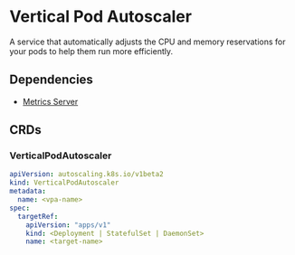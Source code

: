 # Vertical Pod Autoscaler

A service that automatically adjusts the CPU and memory reservations for your pods to help them run more efficiently.

## Dependencies

- [Metrics Server](../metrics-server/README.md)

## CRDs

### VerticalPodAutoscaler

```yaml
apiVersion: autoscaling.k8s.io/v1beta2
kind: VerticalPodAutoscaler
metadata:
  name: <vpa-name>
spec:
  targetRef:
    apiVersion: "apps/v1"
    kind: <Deployment | StatefulSet | DaemonSet>
    name: <target-name>
```
